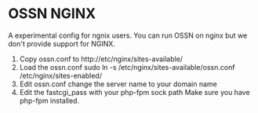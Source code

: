 # OSSN NGINX
A experimental config for ngnix users.  You can run OSSN on nginx but we don't provide support for NGINX.  

1. Copy ossn.conf to http://etc/nginx/sites-available/
2. Load the ossn.conf sudo ln -s /etc/nginx/sites-available/ossn.conf /etc/nginx/sites-enabled/
3. Edit ossn.conf change the server name to your domain name
4. Edit the fastcgi_pass with your php-fpm sock path  Make sure you have php-fpm installed.


